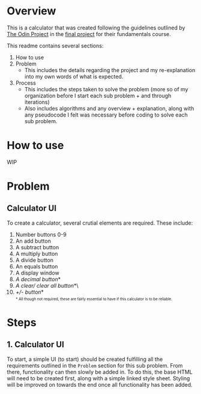 # Overview
This is a calculator that was created following the guidelines outlined by [The Odin Project](https://www.theodinproject.com/about) in the [final project](https://www.theodinproject.com/lessons/foundations-calculator) for their fundamentals course.

This readme contains several sections:
1. How to use
2. Problem
    * This includes the details regarding the project and my re-explanation into my own words of what is expected.
3. Process
    * This includes the steps taken to solve the problem (more so of my organization before I start each sub problem + and through iterations)
    * Also includes algorithms and any overview + explanation, along with any pseudocode I felt was necessary before coding to solve each sub problem.

# How to use
WIP

# Problem
## Calculator UI
To create a calculator, several crutial elements are required. These include:
1. Number buttons 0-9
2. An add button
3. A subtract button
4. A multiply button
5. A divide button
6. An equals button
7. A display window
7. *A decimal button*\*
8. *A clear/ clear all button*\*\
9. *+/- button*\*\
<small><small>* All though not required, these are fairly essential to have if this calculator is to be reliable.</small></small>


# Steps
## 1. Calculator UI
To start, a simple UI (to start) should be created fulfilling all the requirements outlined in the `Problem` section for this sub problem. From there, functionality can then slowly be added in. To do this, the base HTML will need to be created first, along with a simple linked style sheet. Styling will be improved on towards the end once all functionality has been added. 
